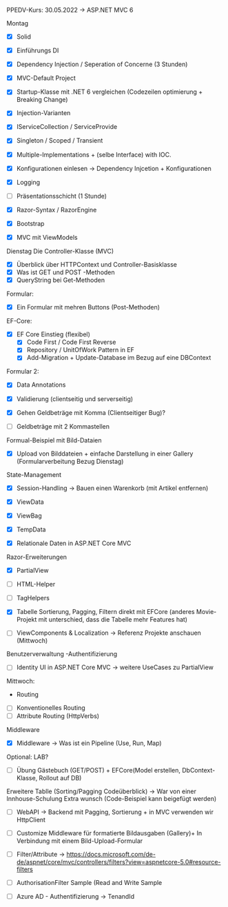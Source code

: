 ﻿PPEDV-Kurs: 30.05.2022 -> ASP.NET MVC 6 

Montag
- [x] Solid
- [x] Einführungs DI 
- [x] Dependency Injection / Seperation of Concerne (3 Stunden) 
- [x] MVC-Default Project
- [x] Startup-Klasse mit .NET 6 vergleichen (Codezeilen optimierung + Breaking Change)
- [x] Injection-Varianten
- [x] IServiceCollection / ServiceProvide
- [x] Singleton / Scoped / Transient 
- [x] Multiple-Implementations + (selbe Interface) with IOC.


- [x] Konfigurationen einlesen -> Dependency Injcetion + Konfigurationen
- [x] Logging 


- [ ] Präsentationsschicht (1 Stunde) 
- [x] Razor-Syntax / RazorEngine 
- [x] Bootstrap
- [x] MVC mit ViewModels



Dienstag
Die Controller-Klasse (MVC)
- [x] Überblick über HTTPContext und Controller-Basisklasse
- [x] Was ist GET und POST -Methoden
- [x] QueryString bei Get-Methoden

Formular:
- [x] Ein Formular mit mehren Buttons (Post-Methoden)



EF-Core: 
- [x] EF Core Einstieg (flexibel)
  - [x] Code First / Code First Reverse
  - [x] Repository / UnitOfWork Pattern in EF
  - [x] Add-Migration + Update-Database im Bezug auf eine DBContext 

Formular 2:
- [x] Data Annotations 
- [x] Validierung (clientseitig und serverseitig)
- [x] Gehen Geldbeträge mit Komma (Clientseitiger Bug)?
- [ ] Geldbeträge mit 2 Kommastellen


Formual-Beispiel mit Bild-Dataien
- [x] Upload von Bilddateien + einfache Darstellung in einer Gallery (Formularverbeitung Bezug Dienstag)

State-Management
- [x] Session-Handling -> Bauen einen Warenkorb (mit Artikel entfernen)
- [x] ViewData
- [x] ViewBag
- [x] TempData

- [x] Relationale Daten in ASP.NET Core MVC

Razor-Erweiterungen
- [x] PartialView
- [ ] HTML-Helper
- [ ] TagHelpers

- [x] Tabelle Sortierung, Pagging, Filtern direkt mit EFCore (anderes Movie-Projekt mit unterschied, dass die Tabelle mehr Features hat)
- [ ] ViewComponents & Localization -> Referenz Projekte anschauen (Mittwoch)

Benutzerverwaltung -Authentifizierung 
- [ ] Identity UI in ASP.NET Core MVC -> weitere UseCases zu PartialView

Mittwoch: 
- Routing
- [ ] Konventionelles Routing
- [ ] Attribute Routing (HttpVerbs)

Middleware
- [x] Middleware -> Was ist ein Pipeline (Use, Run, Map)


Optional:
LAB?
- [ ] Übung Gästebuch (GET/POST) + EFCore(Model erstellen, DbContext-Klasse, Rollout auf DB)

Erweitere Tablle (Sorting/Pagging Codeüberblick) -> War von einer Innhouse-Schulung Extra wunsch (Code-Beispiel kann beigefügt werden)
- [ ] WebAPI -> Backend mit Pagging, Sortierung + in MVC verwenden wir HttpClient
- [ ] Customize Middleware für formatierte Bildausgaben (Gallery)+ In Verbindung mit einem Bild-Upload-Formular
- [ ] Filter/Attribute -> https://docs.microsoft.com/de-de/aspnet/core/mvc/controllers/filters?view=aspnetcore-5.0#resource-filters
- [ ] AuthorisationFilter Sample (Read and Write Sample

- [ ] Azure AD - Authentifizierung -> TenandId





